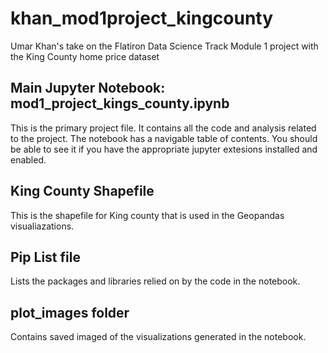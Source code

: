 # khan_mod1project_kingcounty
Umar Khan's take on the Flatiron Data Science Track Module 1 project with the King County home price dataset

## Main Jupyter Notebook: mod1_project_kings_county.ipynb

  This is the primary project file. It contains all the code and analysis related to the project. 
  The notebook has a navigable table of contents. You should be able to see it if you have the appropriate jupyter extesions installed and enabled. 
      
## King County Shapefile
  This is the shapefile for King county that is used in the Geopandas visualiazations. 
  
 ## Pip List file
  Lists the packages and libraries relied on by the code in the notebook. 
  
 ## plot_images folder
 
  Contains saved imaged of the visualizations generated in the notebook. 
  
  
